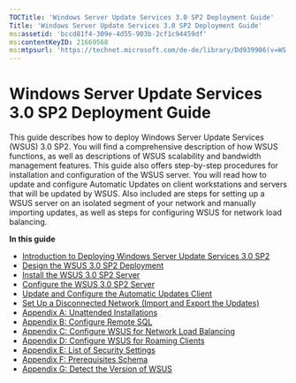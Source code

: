 ```yaml
---
TOCTitle: 'Windows Server Update Services 3.0 SP2 Deployment Guide'
Title: 'Windows Server Update Services 3.0 SP2 Deployment Guide'
ms:assetid: 'bccd81f4-309e-4d55-903b-2cf1c94459df'
ms:contentKeyID: 21669568
ms:mtpsurl: 'https://technet.microsoft.com/de-de/library/Dd939906(v=WS.10)'
---
```


Windows Server Update Services 3.0 SP2 Deployment Guide
=======================================================

This guide describes how to deploy Windows Server Update Services (WSUS) 3.0 SP2. You will find a comprehensive description of how WSUS functions, as well as descriptions of WSUS scalability and bandwidth management features. This guide also offers step-by-step procedures for installation and configuration of the WSUS server. You will read how to update and configure Automatic Updates on client workstations and servers that will be updated by WSUS. Also included are steps for setting up a WSUS server on an isolated segment of your network and manually importing updates, as well as steps for configuring WSUS for network load balancing.

**In this guide**

-   [Introduction to Deploying Windows Server Update Services 3.0 SP2](https://technet.microsoft.com/8df1a00b-9dd2-463e-a2d7-cb209d1c9392)
-   [Design the WSUS 3.0 SP2 Deployment](https://technet.microsoft.com/31b20259-1b32-4316-959e-84b478705cc6)
-   [Install the WSUS 3.0 SP2 Server](https://technet.microsoft.com/2cd2d2ac-47e8-461f-99bd-db6bd3af1dfc)
-   [Configure the WSUS 3.0 SP2 Server](https://technet.microsoft.com/e95c9c57-a21f-49de-a80f-31c89678fa9e)
-   [Update and Configure the Automatic Updates Client](https://technet.microsoft.com/d3d56210-9f71-49b7-b0d1-a04fb52d4e53)
-   [Set Up a Disconnected Network (Import and Export the Updates)](https://technet.microsoft.com/9ee2ea63-ef22-47b4-93e7-84fb603e1afc)
-   [Appendix A: Unattended Installations](https://technet.microsoft.com/2443408e-5bd2-4b1f-b0a5-7ee1452fe5bc)
-   [Appendix B: Configure Remote SQL](https://technet.microsoft.com/c7054b82-8ed6-4774-9252-46c84e50ef8c)
-   [Appendix C: Configure WSUS for Network Load Balancing](https://technet.microsoft.com/ad30cc5d-ceaa-41a0-9e22-7b1ca15e2852)
-   [Appendix D: Configure WSUS for Roaming Clients](https://technet.microsoft.com/7944571d-5149-4f69-814e-d0daeaef2f7f)
-   [Appendix E: List of Security Settings](https://technet.microsoft.com/0b284e97-679b-4d0f-83e5-99e68bce5fb9)
-   [Appendix F: Prerequisites Schema](https://technet.microsoft.com/170dfdca-1c10-4759-99d6-be280f768e11)
-   [Appendix G: Detect the Version of WSUS](https://technet.microsoft.com/3f922746-6a64-4ba4-827f-e0cafa57fba1)
